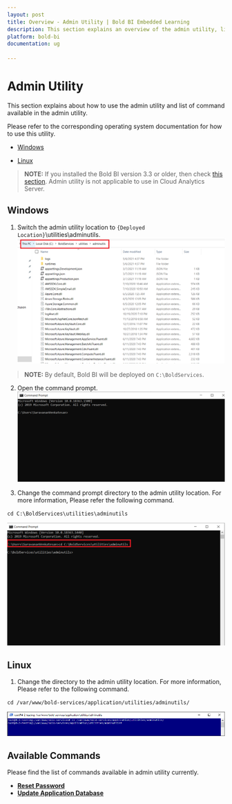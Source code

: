 ```yaml
---
layout: post
title: Overview - Admin Utility | Bold BI Embedded Learning
description: This section explains an overview of the admin utility, list of available commands, and how to use those commands in the admin utility. 
platform: bold-bi
documentation: ug

---
```


# Admin Utility

This section explains about how to use the admin utility and list of command available in the admin utility.

Please refer to the corresponding operating system documentation for how to use this utility.

* [Windows](/utilities/bold-bi-command-line-tools/#windows)

* [Linux](/utilities/bold-bi-command-line-tools/#linux)

 >**NOTE:** If you installed the Bold BI version 3.3 or older, then check [this section](/utilities/bold-bi-command-line-tools/v3.3-or-older/). Admin utility is not applicable to use in Cloud Analytics Server.
 
## Windows

1. Switch the admin utility location to `{Deployed Location}`\utilities\adminutils. 
![folder](/static/assets/admin-utility/images/folderpath.png)  
> **NOTE:** By default, Bold BI will be deployed on `C:\BoldServices`.

2. Open the command prompt.  
![cmd-window](/static/assets/admin-utility/images/cmdpmpt1.png) 

3. Change the command prompt directory to the admin utility location. For more information, Please refer the following command.
~~~
cd C:\BoldServices\utilities\adminutils
~~~  
![utils-cmd](/static/assets/admin-utility/images/utilscmd-1.png)

## Linux

1. Change the directory to the admin utility location. For more information, Please refer to the following command.
~~~
cd /var/www/bold-services/application/utilities/adminutils/
~~~  
![utils-cmd](/static/assets/admin-utility/images/linux-cd.png)

## Available Commands

Please find the list of commands available in admin utility currently.  
* [**Reset Password**](/utilities/bold-bi-command-line-tools/reset-password/)
* [**Update Application Database**](/utilities/bold-bi-command-line-tools/reset-application-database/)